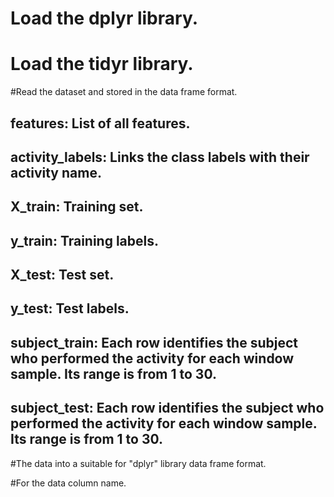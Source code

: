 # Load the dplyr library.
# Load the tidyr library.

#Read the dataset and stored in the data frame format.
## features: List of all features.
 ## activity_labels: Links the class labels with their activity name.
 ## X_train: Training set.
 ## y_train: Training labels.
 ## X_test: Test set.
 ## y_test: Test labels.
 ## subject_train: Each row identifies the subject who performed the activity for each window sample. Its range is from 1 to 30. 
 ## subject_test: Each row identifies the subject who performed the activity for each window sample. Its range is from 1 to 30. 
 
#The data into a suitable for "dplyr" library data frame format.
 
#For the data column name.

#
